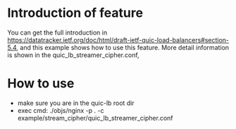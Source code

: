 Introduction of feature
=======================
You can get the full introduction in https://datatracker.ietf.org/doc/html/draft-ietf-quic-load-balancers#section-5.4, and this example shows how to use this feature. More detail information is shown in the quic_lb_streamer_cipher.conf,

How to use
=============
- make sure you are in the quic-lb root dir
- exec cmd: ./objs/nginx -p . -c example/stream_cipher/quic_lb_streamer_cipher.conf
